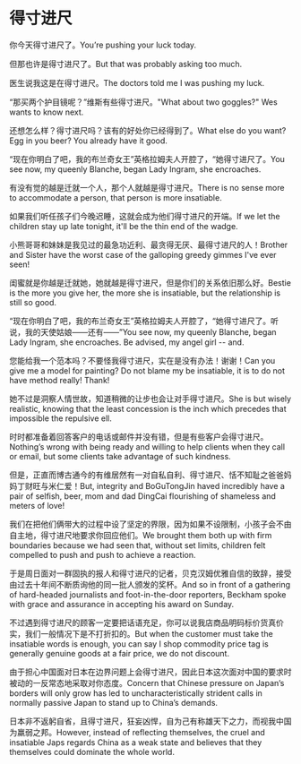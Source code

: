 # 得寸进尺

<p><span class="chinese">你今天得寸进尺了。</span><span class="english">You’re pushing your luck today.</span></p>

<p><span class="chinese">但那也许是得寸进尺了。</span><span class="english">But that was probably asking too much.</span></p>

<p><span class="chinese">医生说我这是在得寸进尺。</span><span class="english">The doctors told me I was pushing my luck.</span></p>

<p><span class="chinese">“那买两个护目镜呢？”维斯有些得寸进尺。</span><span class="english">"What about two goggles?" Wes wants to know next.</span></p>

<p><span class="chinese">还想怎么样？得寸进尺吗？该有的好处你已经得到了。</span><span class="english">What else do you want? Egg in you beer? You already have it good.</span></p>

<p><span class="chinese">“现在你明白了吧，我的布兰奇女王”英格拉姆夫人开腔了，“她得寸进尺了。</span><span class="english">You see now, my queenly Blanche, began Lady Ingram, she encroaches.</span></p>

<p><span class="chinese">有没有觉的越是迁就一个人，那个人就越是得寸进尺。</span><span class="english">There is no sense more to accommodate a person, that person is more insatiable.</span></p>

<p><span class="chinese">如果我们听任孩子们今晚迟睡，这就会成为他们得寸进尺的开端。</span><span class="english">If we let the children stay up late tonight, it'll be the thin end of the wadge.</span></p>

<p><span class="chinese">小熊哥哥和妹妹是我见过的最急功近利、最贪得无厌、最得寸进尺的人！</span><span class="english">Brother and Sister have the worst case of the galloping greedy gimmes I've ever seen!</span></p>

<p><span class="chinese">闺蜜就是你越是迁就她，她就越是得寸进尺，但是你们的关系依旧那么好。</span><span class="english">Bestie is the more you give her, the more she is insatiable, but the relationship is still so good.</span></p>

<p><span class="chinese">“现在你明白了吧，我的布兰奇女王”英格拉姆夫人开腔了，“她得寸进尺了。听说，我的天使姑娘——还有——”</span><span class="english">You see now, my queenly Blanche, began Lady Ingram, she encroaches. Be advised, my angel girl -- and.</span></p>

<p><span class="chinese">您能给我一个范本吗？不要怪我得寸进尺，实在是没有办法！谢谢！</span><span class="english">Can you give me a model for painting? Do not blame my be insatiable, it is to do not have method really! Thank!</span></p>

<p><span class="chinese">她不过是洞察人情世故，知道稍微的让步也会让对手得寸进尺。</span><span class="english">She is but wisely realistic, knowing that the least concession is the inch which precedes that impossible the repulsive ell.</span></p>

<p><span class="chinese">时时都准备着回答客户的电话或邮件并没有错，但是有些客户会得寸进尺。</span><span class="english">Nothing’s wrong with being ready and willing to help clients when they call or email, but some clients take advantage of such kindness.</span></p>

<p><span class="chinese">但是，正直而博古通今的有维居然有一对自私自利、得寸进尺、恬不知耻之爸爸妈妈丁财旺与米仁爱！</span><span class="english">But, integrity and BoGuTongJin haved incredibly have a pair of selfish, beer, mom and dad DingCai flourishing of shameless and meters of love!</span></p>

<p><span class="chinese">我们在把他们俩带大的过程中设了坚定的界限，因为如果不设限制，小孩子会不由自主地，得寸进尺地要求你回应他们。</span><span class="english">We brought them both up with firm boundaries because we had seen that, without set limits, children felt compelled to push and push to achieve a reaction.</span></p>

<p><span class="chinese">于是周日面对一群固执的报人和得寸进尺的记者，贝克汉姆优雅自信的致辞，接受由过去十年间不断质询他的同一批人颁发的奖杯。</span><span class="english">And so in front of a gathering of hard-headed journalists and foot-in-the-door reporters, Beckham spoke with grace and assurance in accepting his award on Sunday.</span></p>

<p><span class="chinese">不过遇到得寸进尺的顾客一定要把话语充足，你可以说我店商品明码标价货真价实，我们一般情况下是不打折扣的。</span><span class="english">But when the customer must take the insatiable words is enough, you can say I shop commodity price tag is generally genuine goods at a fair price, we do not discount.</span></p>

<p><span class="chinese">由于担心中国面对日本在边界问题上会得寸进尺，因此日本这次面对中国的要求时被动的一反常态地采取对你态度。</span><span class="english">Concern that Chinese pressure on Japan’s borders will only grow has led to uncharacteristically strident calls in normally passive Japan to stand up to China’s demands.</span></p>

<p><span class="chinese">日本非不返躬自省，且得寸进尺，狂妄凶悍，自为己有称雄天下之力，而视我中国为羸弱之邦。</span><span class="english">However, instead of reflecting themselves, the cruel and insatiable Japs regards China as a weak state and believes that they themselves could dominate the whole world.</span></p>

